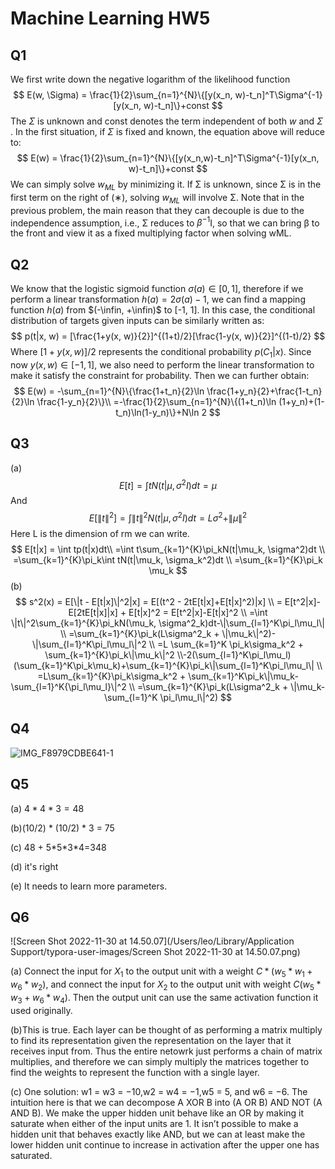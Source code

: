 # Machine Learning HW5

## Q1

We first write down the negative logarithm of the likelihood function
$$
E(w, \Sigma) = \frac{1}{2}\sum_{n=1}^{N}\{[y(x_n, w)-t_n]^T\Sigma^{-1}[y(x_n, w)-t_n]\}+const
$$
The $\Sigma$ is unknown and const denotes the term independent of both $w$ and $\Sigma$ . In the first situation, if $\Sigma$ is fixed and known, the equation above will reduce to:
$$
E(w) = \frac{1}{2}\sum_{n=1}^{N}\{[y(x_n,w)-t_n]^T\Sigma^{-1}[y(x_n, w)-t_n]\}+const
$$
We can simply solve $w_{ML}$ by minimizing it. If Σ is unknown, since Σ is in the first term on the right of (∗), solving $w_{ML}$ will involve Σ. Note that in the previous problem, the main reason that they can decouple is due to the independence assumption, i.e., Σ reduces to $β^{-1}$I, so that we can bring β to the front and view it as a fixed multiplying factor when solving wML.

## Q2

We know that the logistic sigmoid function $\sigma(a) \in [0, 1]$, therefore if we perform a linear transformation $h(a) = 2\sigma(a)-1$, we can find a mapping function $h(a)$ from $(-\infin, +\infin)$ to [-1, 1]. In this case, the conditional distribution of targets given inputs can be similarly written as:
$$
p(t|x, w) = [\frac{1+y(x, w)}{2}]^{(1+t)/2}[\frac{1-y(x, w)}{2}]^{(1-t)/2}
$$
Where $[1+y(x, w)]/2$ represents the conditional probability $p(C_1|x)$. Since now $y(x, w)\in [-1, 1]$, we also need to perform the linear transformation to make it satisfy the constraint for probability. Then we can further obtain:
$$
E(w) = -\sum_{n=1}^{N}\{\frac{1+t_n}{2}\ln \frac{1+y_n}{2}+\frac{1-t_n}{2}\ln \frac{1-y_n}{2}\}\\
=-\frac{1}{2}\sum_{n=1}^{N}\{(1+t_n)\ln (1+y_n)+(1-t_n)\ln(1-y_n)\}+N\ln 2
$$

## Q3



(a)
$$
E[t] = \int tN(t|\mu, \sigma^2I)dt=\mu
$$
And
$$
E[\|t\|^2]=\int \|t\|^2N(t|\mu, \sigma^2I)dt=L\sigma^2 + \|\mu\|^2
$$
Here L is the dimension of rm we can write.
$$
E[t|x] = \int tp(t|x)dt\\
=\int t\sum_{k=1}^{K}\pi_kN(t|\mu_k, \sigma^2)dt
\\
=\sum_{k=1}^{K}\pi_k\int tN(t|\mu_k, \sigma_k^2)dt
\\
=\sum_{k=1}^{K}\pi_k \mu_k
$$
(b)
$$
s^2(x) = E[\|t - E[t|x]\|^2|x] = E[(t^2 - 2tE[t|x]+E[t|x]^2)|x]
\\
= E[t^2|x]-E[2tE[t|x]|x] + E[t|x]^2 = E[t^2|x]-E[t|x]^2
\\
=\int \|t\|^2\sum_{k=1}^{K}\pi_kN(\mu_k, \sigma^2_k)dt-\|\sum_{l=1}^K\pi_l\mu_l\|
\\
=\sum_{k=1}^{K}\pi_k(L\sigma^2_k + \|\mu_k\|^2)-\|\sum_{l=1}^K\pi_l\mu_l\|^2
\\
=L \sum_{k=1}^K \pi_k\sigma_k^2 + \sum_{k=1}^{K}\pi_k\|\mu_k\|^2 \\-2(\sum_{l=1}^K\pi_l\mu_l)(\sum_{k=1}^K\pi_k\mu_k)+\sum_{k=1}^{K}\pi_k\|\sum_{l=1}^K\pi_l\mu_l\|
\\
=L\sum_{k=1}^{K}\pi_k\sigma_k^2 + \sum_{k=1}^K\pi_k\|\mu_k-\sum_{l=1}^K{\pi_l\mu_l}\|^2
\\
=\sum_{k=1}^{K}\pi_k(L\sigma^2_k + \|\mu_k-\sum_{l=1}^K \pi_l\mu_l\|^2)
$$

## Q4

![IMG_F8979CDBE641-1](/Users/leo/Desktop/IMG_F8979CDBE641-1.jpeg)

## Q5

(a) $4*4*3=48$

(b)(10/2) * (10/2) * 3 = 75

(c) 48 + 5\*5\*3\*4=348

(d) it's right

(e) It needs to learn more parameters.

## Q6

![Screen Shot 2022-11-30 at 14.50.07](/Users/leo/Library/Application Support/typora-user-images/Screen Shot 2022-11-30 at 14.50.07.png)

(a) Connect the input for $X_1$ to the output unit with a weight $C*(w_5*w_1+w_6*w_2)$, and connect the input for $X_2$ to the output unit with weight $C(w_5*w_3+w_6*w_4)$. Then the output unit can use the same activation function it used originally.

(b)This is true. Each layer can be thought of as performing a matrix multiply to find its representation given the representation on the layer that it receives input from. Thus the entire netowrk just performs a chain of matrix multiplies, and therefore we can simply multiply the matrices together to find the weights to represent the function with a single layer.

(c) One solution: w1 = w3 = −10,w2 = w4 = −1,w5 = 5, and w6 = −6. The intuition here is that we can decompose A XOR B into (A OR B) AND NOT (A AND B). We make the upper hidden unit behave like an OR by making it saturate when either of the input units are 1. It isn’t possible to make a hidden unit that behaves exactly like AND, but we can at least make the lower hidden unit continue to increase in activation after the upper one has saturated.